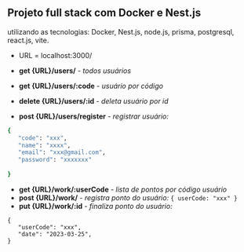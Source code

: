 ## Projeto full stack com Docker e Nest.js 

utilizando as tecnologias:
Docker, Nest.js, node.js, prisma, postgresql, react.js, vite. 

- URL = localhost:3000/


- <b>get  {URL}/users/</b> - <i>todos usuários</i>
- <b>get  {URL}/users/:code</b>  - <i>usuário por código</i>
- <b>delete {URL}/users/:id</b> -  <i>deleta usuário por id</i>
- <b>post {URL}/users/register</b> - <i>registrar usuário:</i>
 ```  ruby
{
	"code": "xxx", 
	"name": "xxxx",
	"email": "xxx@gmail.com",
	"password": "xxxxxxx" 
  
}
```

- <b>get  {URL}/work/:userCode</b>  - <i>lista de pontos por código usuário</i>
- <b>post {URL}/work/</b> - <i>registra ponto do usuário:</i> ```{ userCode: "xxx" } ```
- <b>put  {URL}/work/:id</b> - <i>finaliza ponto do usuário:</i>
 ```  
{
	"userCode": "xxx",
	"date": "2023-03-25",
}
```
